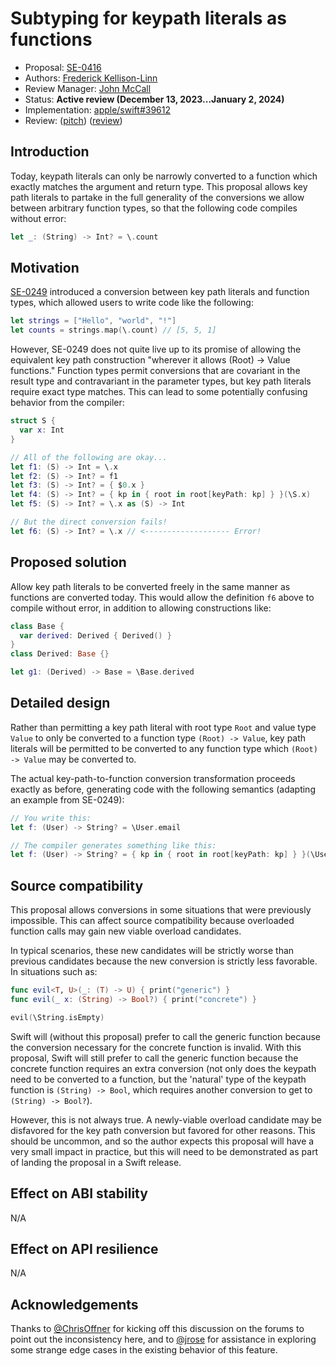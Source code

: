 # Subtyping for keypath literals as functions

* Proposal: [SE-0416](0416-keypath-function-subtyping.md)
* Authors: [Frederick Kellison-Linn](https://github.com/jumhyn)
* Review Manager: [John McCall](https://github.com/rjmccall)
* Status: **Active review (December 13, 2023...January 2, 2024)**
* Implementation: [apple/swift#39612](https://github.com/apple/swift/pull/39612)
* Review: ([pitch](https://forums.swift.org/t/pitch-generalize-keypath-to-function-conversions/52681)) ([review](https://forums.swift.org/t/se-0416-subtyping-for-keypath-literals-as-functions/68984))

## Introduction

Today, keypath literals can only be narrowly converted to a function which exactly matches the argument and return type. This proposal allows key path literals to partake in the full generality of the conversions we allow between arbitrary function types, so that the following code compiles without error:

```swift
let _: (String) -> Int? = \.count
```

## Motivation

[SE-0249](https://github.com/apple/swift-evolution/blob/main/proposals/0249-key-path-literal-function-expressions.md) introduced a conversion between key path literals and function types, which allowed users to write code like the following:

```swift
let strings = ["Hello", "world", "!"]
let counts = strings.map(\.count) // [5, 5, 1]
```

However, SE-0249 does not quite live up to its promise of allowing the equivalent key path construction "wherever it allows (Root) -> Value functions." Function types permit conversions that are covariant in the result type and contravariant in the parameter types, but key path literals require exact type matches. This can lead to some potentially confusing behavior from the compiler:

```swift
struct S {
  var x: Int
}

// All of the following are okay...
let f1: (S) -> Int = \.x
let f2: (S) -> Int? = f1
let f3: (S) -> Int? = { $0.x }
let f4: (S) -> Int? = { kp in { root in root[keyPath: kp] } }(\S.x)
let f5: (S) -> Int? = \.x as (S) -> Int

// But the direct conversion fails!
let f6: (S) -> Int? = \.x // <------------------- Error!
```

## Proposed solution

Allow key path literals to be converted freely in the same manner as functions are converted today. This would allow the definition `f6` above to compile without error, in addition to allowing constructions like:

```swift
class Base {
  var derived: Derived { Derived() }
}
class Derived: Base {}

let g1: (Derived) -> Base = \Base.derived
```

## Detailed design

Rather than permitting a key path literal with root type `Root` and value type `Value` to only be converted to a function type `(Root) -> Value`, key path literals will be permitted to be converted to any function type which `(Root) -> Value` may be converted to.

The actual key-path-to-function conversion transformation proceeds exactly as before, generating code with the following semantics (adapting an example from SE-0249):

```swift
// You write this:
let f: (User) -> String? = \User.email

// The compiler generates something like this:
let f: (User) -> String? = { kp in { root in root[keyPath: kp] } }(\User.email)
```

## Source compatibility

This proposal allows conversions in some situations that were previously impossible.  This can affect source compatibility because overloaded function calls may gain new viable overload candidates.

In typical scenarios, these new candidates will be strictly worse than previous candidates because the new conversion is strictly less favorable.  In situations such as:

```swift
func evil<T, U>(_: (T) -> U) { print("generic") }
func evil(_ x: (String) -> Bool?) { print("concrete") }

evil(\String.isEmpty)
```

Swift will (without this proposal) prefer to call the generic function because the conversion necessary for the concrete function is invalid.  With this proposal, Swift will still prefer to call the generic function because the concrete function requires an extra conversion (not only does the keypath need to be converted to a function, but the 'natural' type of the keypath function is `(String) -> Bool`, which requires another conversion to get to `(String) -> Bool?`).

However, this is not always true. A newly-viable overload candidate may be disfavored for the key path conversion but favored for other reasons. This should be uncommon, and so the author expects this proposal will have a very small impact in practice, but this will need to be demonstrated as part of landing the proposal in a Swift release.

## Effect on ABI stability

N/A

## Effect on API resilience

N/A

## Acknowledgements

Thanks to [@ChrisOffner](https://forums.swift.org/u/chrisoffner) for kicking off this discussion on the forums to point out the inconsistency here, and to [@jrose](https://forums.swift.org/u/jrose) for assistance in exploring some strange edge cases in the existing behavior of this feature.
